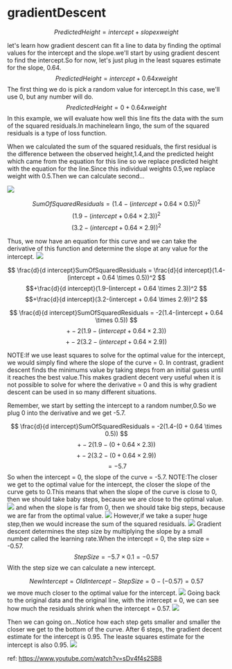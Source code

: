 # gradientDescent

$$Predicted Height = intercept + slope x weight$$

let's learn how gradient descent can fit a line to data by finding the optimal values for the intercept and the slope.we'll start by using gradient descent to find the intercept.So for now, let's just plug in the least squares estimate for the slope, 0.64.
$$Predicted Height = intercept + 0.64 x weight$$
The first thing we do is pick a random value for intercept.In this case, we'll use 0, but any number will do.
$$Predicted Height = 0 + 0.64 x weight$$
In this example, we will evaluate how well this line fits the data with the sum of the squared residuals.In machinelearn lingo, the sum of the squared residuals is a type of loss function.

When we calculated the sum of the squared residuals, the first residual is the difference between the observed height,1.4,and the predicted height which came from the equation for this line so we replace predicted height with the equation for the line.Since this individual weights 0.5,we replace weight with 0.5.Then we can calculate second...

![](./alg_gradientDescent/1.gif)

$$ SumOfSquaredResiduals = (1.4-(intercept + 0.64 \times 0.5))^2 $$
$$(1.9-(intercept + 0.64 \times 2.3))^2 $$
$$(3.2-(intercept + 0.64 \times 2.9))^2 $$


Thus, we now have an equation for this curve and we can take the derivative of this function and determine the slope at any value for the intercept.
![](./alg_gradientDescent/2.gif)

$$ \frac{d}{d intercept}SumOfSquaredResiduals = \frac{d}{d intercept}(1.4-(intercept + 0.64 \times 0.5))^2 $$
$$+\frac{d}{d intercept}(1.9-(intercept + 0.64 \times 2.3))^2 $$
$$+\frac{d}{d intercept}(3.2-(intercept + 0.64 \times 2.9))^2 $$

$$ \frac{d}{d intercept}SumOfSquaredResiduals = -2(1.4-(intercept + 0.64 \times 0.5)) $$
$$+-2(1.9-(intercept + 0.64 \times 2.3)) $$
$$+-2(3.2-(intercept + 0.64 \times 2.9)) $$


NOTE:If we use least squares to solve for the optimal value for the intercept, we would simply find where the slope of the curve = 0.
In contrast, gradient descent finds the minimums value by taking steps from an initial guess until it reaches the best value.This makes gradient decent very useful when it is not possible to solve for where the derivative = 0 and this is why gradient descent can be used in so many different situations.

Remember, we start by setting the intercept to a random number,0.So we plug 0 into the derivative and we get -5.7.

$$ \frac{d}{d intercept}SumOfSquaredResiduals = -2(1.4-(0 + 0.64 \times 0.5)) $$
$$+-2(1.9-(0 + 0.64 \times 2.3)) $$
$$+-2(3.2-(0 + 0.64 \times 2.9)) $$
$$= -5.7 $$
So when the intercept = 0, the slope of the curve = -5.7.
NOTE:The closer we get to the optimal value for the intercept, the closer the slope of the curve gets to 0.This means that when the slope of the curve is close to 0, then we should take baby steps, because we are close to the optimal value.
![](./alg_gradientDescent/3.png)
and when the slope is far from 0, then we should take big steps, because we are far from the optimal value.
![](./alg_gradientDescent/4.png)
However,if we take a super huge step,then we would increase the sum of the squared residuals.
![](./alg_gradientDescent/5.png)
Gradient descent determines the step size by multiplying the slope by a small number called the learning rate.When the intercept = 0, the step size = -0.57.
$$StepSize=-5.7 \times 0.1 = -0.57 $$
With the step size we can calculate a new intercept.

$$NewIntercept =OldIntercept -StepSize = 0-(-0.57)=0.57   $$
we move much closer to the optimal value for the intercept.
![](./alg_gradientDescent/6.png)
Going back to the original data and the original line, with the intercept = 0, we can see how much the residuals shrink when the intercept = 0.57.
![](./alg_gradientDescent/7.png)

Then we can going on...Notice how each step gets smaller and smaller the closer we get to the bottom of the curve.
After 6 steps, the gradient decent estimate for the intercept is 0.95. The leaste squares estimate for the intercept is also 0.95.
![](./alg_gradientDescent/8.png)



ref:
https://www.youtube.com/watch?v=sDv4f4s2SB8